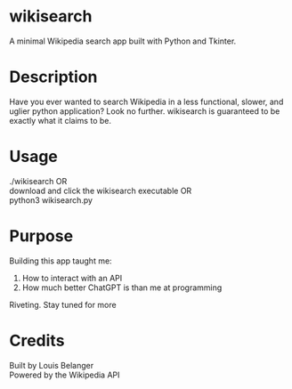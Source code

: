 # wikisearch
A minimal Wikipedia search app built with Python and Tkinter.

# Description
Have you ever wanted to search Wikipedia in a less functional, slower, 
and uglier python application? Look no further. wikisearch is guaranteed
to be exactly what it claims to be. 

# Usage
./wikisearch OR  
download and click the wikisearch executable OR  
python3 wikisearch.py

# Purpose
Building this app taught me:
1. How to interact with an API
2. How much better ChatGPT is than me at programming
 
Riveting. Stay tuned for more

# Credits
Built by Louis Belanger  
Powered by the Wikipedia API
